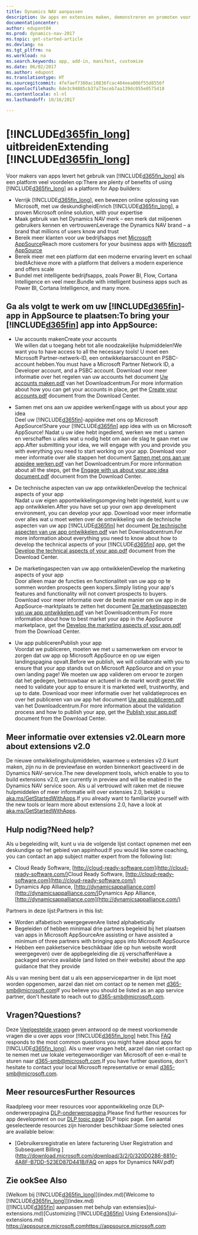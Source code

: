 ```yaml
---
title: Dynamics NAV aanpassen
description: Uw apps en extensies maken, demonstreren en promoten voor Dynamics NAV.
documentationcenter: 
author: edupont04
ms.prod: dynamics-nav-2017
ms.topic: get-started-article
ms.devlang: na
ms.tgt_pltfrm: na
ms.workload: na
ms.search.keywords: app, add-in, manifest, customize
ms.date: 06/02/2017
ms.author: edupont
ms.translationtype: HT
ms.sourcegitcommit: 4fefaef7380ac10836fcac404eea006f55d8556f
ms.openlocfilehash: 6de3c94885cb37a73eceb7aa139dc055e0575418
ms.contentlocale: nl-nl
ms.lasthandoff: 10/16/2017

---
```

# <a name="extending-included365finlongincludesd365finlongmdmd"></a><span data-ttu-id="9d594-103">[!INCLUDE[d365fin_long](includes/d365fin_long_md.md)] uitbreiden</span><span class="sxs-lookup"><span data-stu-id="9d594-103">Extending [!INCLUDE[d365fin_long](includes/d365fin_long_md.md)]</span></span>
<span data-ttu-id="9d594-104">Voor makers van apps levert het gebruik van [!INCLUDE[d365fin_long](includes/d365fin_long_md.md)] als een platform veel voordelen op:</span><span class="sxs-lookup"><span data-stu-id="9d594-104">There are plenty of benefits of using [!INCLUDE[d365fin_long](includes/d365fin_long_md.md)] as a platform for App builders:</span></span>

* <span data-ttu-id="9d594-105">Verrijk [!INCLUDE[d365fin_long](includes/d365fin_long_md.md)], een bewezen online oplossing van Microsoft, met uw deskundigheid</span><span class="sxs-lookup"><span data-stu-id="9d594-105">Enrich [!INCLUDE[d365fin_long](includes/d365fin_long_md.md)], a proven Microsoft online solution, with your expertise</span></span>  
* <span data-ttu-id="9d594-106">Maak gebruik van het Dynamics NAV merk – een merk dat miljoenen gebruikers kennen en vertrouwen</span><span class="sxs-lookup"><span data-stu-id="9d594-106">Leverage the Dynamics NAV brand – a brand that millions of users know and trust</span></span>  
* <span data-ttu-id="9d594-107">Bereik meer klanten voor uw bedrijfsapps met [Microsoft AppSource](https://appsource.microsoft.com/)</span><span class="sxs-lookup"><span data-stu-id="9d594-107">Reach more customers for your business apps with [Microsoft AppSource](https://appsource.microsoft.com/)</span></span>  
* <span data-ttu-id="9d594-108">Bereik meer met een platform dat een moderne ervaring levert en schaal biedt</span><span class="sxs-lookup"><span data-stu-id="9d594-108">Achieve more with a platform that delivers a modern experience and offers scale</span></span>  
* <span data-ttu-id="9d594-109">Bundel met intelligente bedrijfsapps, zoals Power BI, Flow, Cortana Intelligence en veel meer.</span><span class="sxs-lookup"><span data-stu-id="9d594-109">Bundle with intelligent business apps such as Power BI, Cortana Intelligence, and many more.</span></span>  

## <a name="to-bring-your-included365finincludesd365finmdmd-app-into-appsource"></a><span data-ttu-id="9d594-110">Ga als volgt te werk om uw [!INCLUDE[d365fin](includes/d365fin_md.md)]-app in AppSource te plaatsen:</span><span class="sxs-lookup"><span data-stu-id="9d594-110">To bring your [!INCLUDE[d365fin](includes/d365fin_md.md)] app into AppSource:</span></span>
+ <span data-ttu-id="9d594-111">Uw accounts maken</span><span class="sxs-lookup"><span data-stu-id="9d594-111">Create your accounts</span></span>  
<span data-ttu-id="9d594-112">We willen dat u toegang hebt tot alle noodzakelijke hulpmiddelen!</span><span class="sxs-lookup"><span data-stu-id="9d594-112">We want you to have access to all the necessary tools!</span></span> <span data-ttu-id="9d594-113">U moet een Microsoft Partner-netwerk-ID, een ontwikkelaarsaccount en PSBC-account hebben.</span><span class="sxs-lookup"><span data-stu-id="9d594-113">You must have a Microsoft Partner Network ID, a Developer account, and a PSBC account.</span></span>
<span data-ttu-id="9d594-114">Download voor meer informatie over het regelen van uw accounts het document [Uw accounts maken.pdf](https://go.microsoft.com/fwlink/?linkid=841514) van het Downloadcentrum.</span><span class="sxs-lookup"><span data-stu-id="9d594-114">For more information about how you can get your accounts in place, get the [Create your accounts.pdf](https://go.microsoft.com/fwlink/?linkid=841514) document from the Download Center.</span></span>

+ <span data-ttu-id="9d594-115">Samen met ons aan uw appidee werken</span><span class="sxs-lookup"><span data-stu-id="9d594-115">Engage with us about your app idea</span></span>  
<span data-ttu-id="9d594-116">Deel uw [!INCLUDE[d365fin](includes/d365fin_md.md)]-appidee met ons op Microsoft AppSource!</span><span class="sxs-lookup"><span data-stu-id="9d594-116">Share your [!INCLUDE[d365fin](includes/d365fin_md.md)] app idea with us on Microsoft AppSource!</span></span> <span data-ttu-id="9d594-117">Nadat u uw idee hebt ingediend, werken we met u samen en verschaffen u alles wat u nodig hebt om aan de slag te gaan met uw app.</span><span class="sxs-lookup"><span data-stu-id="9d594-117">After submitting your idea, we will engage with you and provide you with everything you need to start working on your app.</span></span>
<span data-ttu-id="9d594-118">Download voor meer informatie over alle stappen het document [Samen met ons aan uw appidee werken.pdf](https://go.microsoft.com/fwlink/?linkid=841515) van het Downloadcentrum.</span><span class="sxs-lookup"><span data-stu-id="9d594-118">For more information about all the steps, get the [Engage with us about your app idea document.pdf](https://go.microsoft.com/fwlink/?linkid=841515) document from the Download Center.</span></span>

+ <span data-ttu-id="9d594-119">De technische aspecten van uw app ontwikkelen</span><span class="sxs-lookup"><span data-stu-id="9d594-119">Develop the technical aspects of your app</span></span>    
<span data-ttu-id="9d594-120">Nadat u uw eigen appontwikkelingsomgeving hebt ingesteld, kunt u uw app ontwikkelen.</span><span class="sxs-lookup"><span data-stu-id="9d594-120">After you have set up your own app development environment, you can develop your app.</span></span>
<span data-ttu-id="9d594-121">Download voor meer informatie over alles wat u moet weten over de ontwikkeling van de technische aspecten van uw app [!INCLUDE[d365fin](includes/d365fin_md.md)] het document [De technische aspecten van uw app ontwikkelen.pdf](https://go.microsoft.com/fwlink/?linkid=841516) van het Downloadcentrum.</span><span class="sxs-lookup"><span data-stu-id="9d594-121">For more information about everything you need to know about how to develop the technical aspects of your [!INCLUDE[d365fin](includes/d365fin_md.md)] app, get the [Develop the technical aspects of your app.pdf](https://go.microsoft.com/fwlink/?linkid=841516) document from the Download Center.</span></span>

+ <span data-ttu-id="9d594-122">De marketingaspecten van uw app ontwikkelen</span><span class="sxs-lookup"><span data-stu-id="9d594-122">Develop the marketing aspects of your app</span></span>  
<span data-ttu-id="9d594-123">Door alleen maar de functies en functionaliteit van uw app op te sommen worden prospects geen kopers.</span><span class="sxs-lookup"><span data-stu-id="9d594-123">Simply listing your app's features and functionality will not convert prospects to buyers.</span></span> <span data-ttu-id="9d594-124">Download voor meer informatie over de beste manier om uw app in de AppSource-marktplaats te zetten het document [De marketingaspecten van uw app ontwikkelen.pdf](https://go.microsoft.com/fwlink/?linkid=841518) van het Downloadcentrum.</span><span class="sxs-lookup"><span data-stu-id="9d594-124">For more information about how to best market your app in the AppSource marketplace, get the [Develop the marketing aspects of your app.pdf](https://go.microsoft.com/fwlink/?linkid=841518) from the Download Center.</span></span>

+ <span data-ttu-id="9d594-125">Uw app publiceren</span><span class="sxs-lookup"><span data-stu-id="9d594-125">Publish your app</span></span>  
<span data-ttu-id="9d594-126">Voordat we publiceren, moeten we met u samenwerken om ervoor te zorgen dat uw app op Microsoft AppSource en op uw eigen landingspagina opvalt.</span><span class="sxs-lookup"><span data-stu-id="9d594-126">Before we publish, we will collaborate with you to ensure that your app stands out on Microsoft AppSource and on your own landing page!</span></span> <span data-ttu-id="9d594-127">We moeten uw app valideren om ervoor te zorgen dat het gedegen, betrouwbaar en actueel in de markt wordt gezet.</span><span class="sxs-lookup"><span data-stu-id="9d594-127">We need to validate your app to ensure it is marketed well, trustworthy, and up to date.</span></span>
<span data-ttu-id="9d594-128">Download voor meer informatie over het validatieproces en over het publiceren van uw app het document [Uw app publiceren.pdf](https://go.microsoft.com/fwlink/?linkid=841517) van het Downloadcentrum.</span><span class="sxs-lookup"><span data-stu-id="9d594-128">For more information about the validation process and how to publish your app, get the [Publish your app.pdf](https://go.microsoft.com/fwlink/?linkid=841517) document from the Download Center.</span></span>

## <a name="learn-more-about-extensions-v20"></a><span data-ttu-id="9d594-129">Meer informatie over extensies v2.0</span><span class="sxs-lookup"><span data-stu-id="9d594-129">Learn more about extensions v2.0</span></span>
<span data-ttu-id="9d594-130">De nieuwe ontwikkelingshulpmiddelen, waarmee u extensies v2.0 kunt maken, zijn nu in de previewfase en worden binnenkort geactiveerd in de Dynamics NAV-service.</span><span class="sxs-lookup"><span data-stu-id="9d594-130">The new development tools, which enable to you to build extensions v2.0, are currently in preview and will be enabled in the Dynamics NAV service soon.</span></span> <span data-ttu-id="9d594-131">Als u al vertrouwd wilt raken met de nieuwe hulpmiddelen of meer informatie wilt over extensies 2.0, bekijkt u [aka.ms/GetStartedWithApps](http://aka.ms/GetStartedWithApps).</span><span class="sxs-lookup"><span data-stu-id="9d594-131">If you already want to familiarize yourself with the new tools or learn more about extensions 2.0, have a look at [aka.ms/GetStartedWithApps](http://aka.ms/GetStartedWithApps).</span></span>  

## <a name="need-help"></a><span data-ttu-id="9d594-132">Hulp nodig?</span><span class="sxs-lookup"><span data-stu-id="9d594-132">Need help?</span></span>
<span data-ttu-id="9d594-133">Als u begeleiding wilt, kunt u via de volgende lijst contact opnemen met een deskundige op het gebied van appinhoud:</span><span class="sxs-lookup"><span data-stu-id="9d594-133">If you would like some coaching, you can contact an app subject matter expert from the following list:</span></span>

* <span data-ttu-id="9d594-134">Cloud Ready Software, [http://cloud-ready-software.com](http://cloud-ready-software.com/)</span><span class="sxs-lookup"><span data-stu-id="9d594-134">Cloud Ready Software, [http://cloud-ready-software.com](http://cloud-ready-software.com/)</span></span>  
* <span data-ttu-id="9d594-135">Dynamics App Alliance, [http://dynamicsappalliance.com](http://dynamicsappalliance.com/)</span><span class="sxs-lookup"><span data-stu-id="9d594-135">Dynamics App Alliance, [http://dynamicsappalliance.com](http://dynamicsappalliance.com/)</span></span>

<span data-ttu-id="9d594-136">Partners in deze lijst:</span><span class="sxs-lookup"><span data-stu-id="9d594-136">Partners in this list:</span></span>

* <span data-ttu-id="9d594-137">Worden alfabetisch weergegeven</span><span class="sxs-lookup"><span data-stu-id="9d594-137">Are listed alphabetically</span></span>  
* <span data-ttu-id="9d594-138">Begeleiden of hebben minimaal drie partners begeleid bij het plaatsen van apps in Microsoft AppSource</span><span class="sxs-lookup"><span data-stu-id="9d594-138">Are assisting or have assisted a minimum of three partners with bringing apps into Microsoft AppSource</span></span>  
* <span data-ttu-id="9d594-139">Hebben een pakketservice beschikbaar (die op hun website wordt weergegeven) over de appbegeleiding die zij verschaffen</span><span class="sxs-lookup"><span data-stu-id="9d594-139">Have a packaged service available (and listed on their website) about the app guidance that they provide</span></span>  

<span data-ttu-id="9d594-140">Als u van mening bent dat u als een appservicepartner in de lijst moet worden opgenomen, aarzel dan niet om contact op te nemen met [d365-smb@microsoft.com](mailto:d365-smb@microsoft.com)</span><span class="sxs-lookup"><span data-stu-id="9d594-140">If you believe you should be listed as an app service partner, don't hesitate to reach out to [d365-smb@microsoft.com](mailto:d365-smb@microsoft.com).</span></span>

## <a name="questions"></a><span data-ttu-id="9d594-141">Vragen?</span><span class="sxs-lookup"><span data-stu-id="9d594-141">Questions?</span></span>
<span data-ttu-id="9d594-142">Deze [Veelgestelde vragen](https://go.microsoft.com/fwlink/?linkid=841520) geven antwoord op de meest voorkomende vragen die u over apps voor [!INCLUDE[d365fin_long](includes/d365fin_long_md.md)] hebt.</span><span class="sxs-lookup"><span data-stu-id="9d594-142">This [FAQ](https://go.microsoft.com/fwlink/?linkid=841520) responds to the most common questions you might have about apps for [!INCLUDE[d365fin_long](includes/d365fin_long_md.md)].</span></span> <span data-ttu-id="9d594-143">Als u meer vragen hebt, aarzel dan niet contact op te nemen met uw lokale vertegenwoordiger van Microsoft of een e-mail te sturen naar [d365-smb@microsoft.com](mailto:d365-smb@microsoft.com).</span><span class="sxs-lookup"><span data-stu-id="9d594-143">If you have further questions, don't hesitate to contact your local Microsoft representative or email [d365-smb@microsoft.com](mailto:d365-smb@microsoft.com).</span></span>

## <a name="further-resources"></a><span data-ttu-id="9d594-144">Meer resources</span><span class="sxs-lookup"><span data-stu-id="9d594-144">Further Resources</span></span>
<span data-ttu-id="9d594-145">Raadpleeg voor meer resources voor appontwikkeling onze DLP-onderwerppagina [DLP-onderwerppagina](https://mbspartner.microsoft.com/BFI/Topic/76).</span><span class="sxs-lookup"><span data-stu-id="9d594-145">Please find further resources for app development on our [DLP topic page](https://mbspartner.microsoft.com/BFI/Topic/76) DLP topic page.</span></span> <span data-ttu-id="9d594-146">Een aantal geselecteerde resources zijn hieronder beschikbaar:</span><span class="sxs-lookup"><span data-stu-id="9d594-146">Some selected ones are available below:</span></span>
-   [<span data-ttu-id="9d594-147">Gebruikersregistratie en latere facturering </span><span class="sxs-lookup"><span data-stu-id="9d594-147">User Registration and Subsequent Billing </span></span>](http://download.microsoft.com/download/3/2/0/320D0286-8810-4A8F-B7DD-523ED87D441B/FAQ on apps for Dynamics NAV.pdf)



## <a name="see-also"></a><span data-ttu-id="9d594-148">Zie ook</span><span class="sxs-lookup"><span data-stu-id="9d594-148">See Also</span></span>
<span data-ttu-id="9d594-149">[Welkom bij [!INCLUDE[d365fin_long](includes/d365fin_long_md.md)]](index.md)</span><span class="sxs-lookup"><span data-stu-id="9d594-149">[Welcome to [!INCLUDE[d365fin_long](includes/d365fin_long_md.md)]](index.md)</span></span>  
<span data-ttu-id="9d594-150">[[!INCLUDE[d365fin](includes/d365fin_md.md)] aanpassen met behulp van extensies](ui-extensions.md)</span><span class="sxs-lookup"><span data-stu-id="9d594-150">[Customizing [!INCLUDE[d365fin](includes/d365fin_md.md)] Using Extensions](ui-extensions.md)</span></span>  
[<span data-ttu-id="9d594-151">https://appsource.microsoft.com</span><span class="sxs-lookup"><span data-stu-id="9d594-151">https://appsource.microsoft.com</span></span>](https://appsource.microsoft.com/en-us/marketplace/apps?product=dynamics-365-for-financials&page=1)

